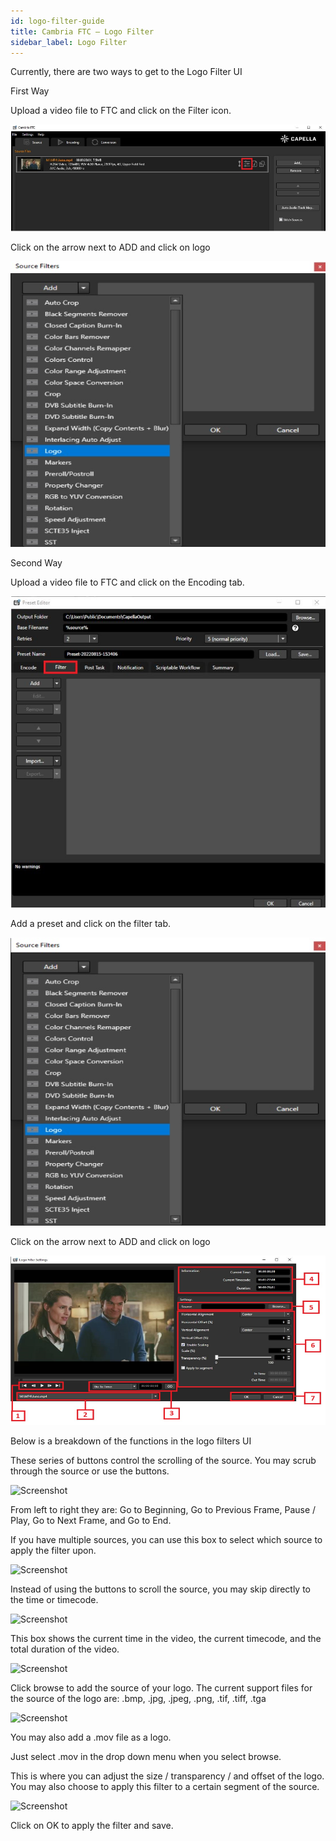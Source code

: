 ```yaml
---
id: logo-filter-guide
title: Cambria FTC – Logo Filter
sidebar_label: Logo Filter
---
```


Currently, there are two ways to get to the Logo Filter UI

First Way

Upload a video file to FTC and click on the Filter icon.

![Screenshot](01_screenshot.png)

Click on the arrow next to ADD and click on logo

![Screenshot](02_screenshot.png)

Second Way

Upload a video file to FTC and click on the Encoding tab.

![Screenshot](03_screenshot.png)

Add a preset and click on the filter tab.

![Screenshot](04_screenshot.png)

Click on the arrow next to ADD and click on logo

![Screenshot](05_screenshot.png)

Below is a breakdown of the functions in the logo filters UI

These series of buttons control the scrolling of the source. You may scrub through the source or use the buttons.

![Screenshot](06_screenshot.png)

From left to right they are: Go to Beginning, Go to Previous Frame, Pause / Play, Go to Next Frame, and Go to End.

If you have multiple sources, you can use this box to select which source to apply the filter upon.

![Screenshot](07_screenshot.png)

Instead of using the buttons to scroll the source, you may skip directly to the time or timecode.

![Screenshot](08_screenshot.png)

This box shows the current time in the video, the current timecode, and the total duration of the video.

![Screenshot](09_screenshot.png)

Click browse to add the source of your logo. The current support files for the source of the logo are: .bmp, .jpg, .jpeg, .png, .tif, .tiff, .tga

![Screenshot](10_screenshot.png)

You may also add a .mov file as a logo.

Just select .mov in the drop down menu when you select browse.

This is where you can adjust the size / transparency / and offset of the logo. You may also choose to apply this filter to a certain segment of the source.

![Screenshot](11_screenshot.png)

Click on OK to apply the filter and save.

